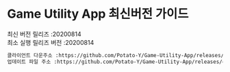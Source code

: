 # Game Utility App 최신버전 가이드

최신 버전 릴리즈 :20200814<br>
최소 실행 릴리즈 버전 :20200814<br>
```txt
클라이언트 다운주소 :https://github.com/Potato-Y/Game-Utility-App/releases/download/v1.1.0/UpdateClient.exe입니다.
업데이트 파일 주소 :https://github.com/Potato-Y/Game-Utility-App/releases/download/v1.3.0/Game.Utility.App.exe입니다.
```

